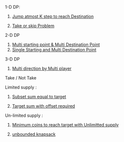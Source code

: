<!-- genrally 4-5 patterns are common 
1. min return min(l1,ll2......ln-1);
2. max return max(l1,ll2......ln-1);
3. count return l1+l2+l3+.....ln-1;
4. possibility l1 || l2 || l3....ln-1;
5. all true if(l1===false) return false ==> early  -->



1-D DP:
1. [Jump atmost K step to reach Destination](https://takeuforward.org/data-structure/dynamic-programming-frog-jump-with-k-distances-dp-4/)

2. [Take or skip Problem ](https://leetcode.com/problems/house-robber-ii/description/)

2-D DP

1. [Multi starting point & Multi Destination Point](https://leetcode.com/problems/minimum-falling-path-sum/description/)
2. [Single Starting and Multi Destination Point](https://leetcode.com/problems/triangle/description/)

3-D DP 
1. [Multi direction by Multi player](https://leetcode.com/problems/cherry-pickup-ii/description/)

Take / Not Take 

Limited supply :
1. [Subset sum equal to target](https://www.naukri.com/code360/problems/subset-sum-equal-to-k_1550954?leftPanelTab=0)

2. [Target sum with offset required](https://leetcode.com/problems/target-sum/description/)

Un-limited supply :

1. [Minimum coins to reach target with Unlimitted supply](https://leetcode.com/problems/coin-change-ii/description/)

2. [unbounded knapsack](https://takeuforward.org/plus/dsa/problems/unbounded-knapsack)